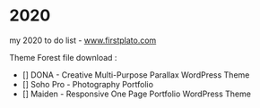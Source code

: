 # 2020
my 2020 to do list - www.firstplato.com

Theme Forest file download :
- [] DONA - Creative Multi-Purpose Parallax WordPress Theme
- [] Soho Pro - Photography Portfolio
- [] Maiden - Responsive One Page Portfolio WordPress Theme
